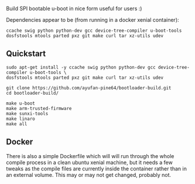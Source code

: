 Build SPI bootable u-boot in nice form useful for users :)

Dependencies appear to be (from running in a docker xenial container):

`ccache swig python python-dev gcc device-tree-compiler u-boot-tools dosfstools mtools parted pxz git make curl tar xz-utils udev`

## Quickstart

```
sudo apt-get install -y ccache swig python python-dev gcc device-tree-compiler u-boot-tools \
dosfstools mtools parted pxz git make curl tar xz-utils udev

git clone https://github.com/ayufan-pine64/bootloader-build.git
cd bootloader-build/

make u-boot
make arm-trusted-firmware
make sunxi-tools
make linaro
make all
```

## Docker

There is also a simple Dockerfile which will will run through the whole compile process in a clean ubuntu xenial machine, but it needs a few tweaks as the compile files are currently inside the container rather than in an external volume. This may or may not get changed, probably not. 
